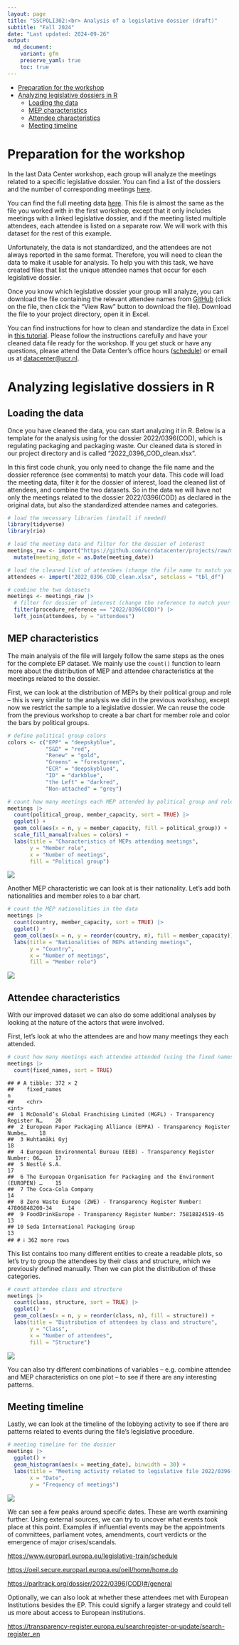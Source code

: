 ```yaml
---
layout: page
title: "SSCPOLI302:<br> Analysis of a legislative dossier (draft)"
subtitle: "Fall 2024"
date: "Last updated: 2024-09-26"
output:
  md_document:
    variant: gfm
    preserve_yaml: true
    toc: true
---
```


- [Preparation for the workshop](#preparation-for-the-workshop)
- [Analyzing legislative dossiers in
  R](#analyzing-legislative-dossiers-in-r)
  - [Loading the data](#loading-the-data)
  - [MEP characteristics](#mep-characteristics)
  - [Attendee characteristics](#attendee-characteristics)
  - [Meeting timeline](#meeting-timeline)

# Preparation for the workshop

In the last Data Center workshop, each group will analyze the meetings
related to a specific legislative dossier. You can find a list of the
dossiers and the number of corresponding meetings
[here](https://github.com/ucrdatacenter/projects/blob/main/SSCPOLI302/2024h2/procedure_reference_list.csv).

You can find the full meeting data
[here](https://github.com/ucrdatacenter/projects/blob/main/SSCPOLI302/2024h2/meetings_per_attendee.xlsx).
This file is almost the same as the file you worked with in the first
workshop, except that it only includes meetings with a linked
legislative dossier, and if the meeting listed multiple attendees, each
attendee is listed on a separate row. We will work with this dataset for
the rest of this example.

Unfortunately, the data is not standardized, and the attendees are not
always reported in the same format. Therefore, you will need to clean
the data to make it usable for analysis. To help you with this task, we
have created files that list the unique attendee names that occur for
each legislative dossier.

Once you know which legislative dossier your group will analyze, you can
download the file containing the relevant attendee names from
[GitHub](https://github.com/ucrdatacenter/projects/tree/main/SSCPOLI302/2024h2/attendees)
(click on the file, then click the “View Raw” button to download the
file). Download the file to your project directory, open it in Excel.

You can find instructions for how to clean and standardize the data in
Excel in [this
tutorial](https://github.com/ucrdatacenter/projects/blob/main/SSCPOLI302/2024h2/Data%20cleaning%20instructions.pdf).
Please follow the instructions carefully and have your cleaned data file
ready for the workshop. If you get stuck or have any questions, please
attend the Data Center’s office hours ([schedule](../../../contact)) or
email us at <datacenter@ucr.nl>.

# Analyzing legislative dossiers in R

## Loading the data

Once you have cleaned the data, you can start analyzing it in R. Below
is a template for the analysis using for the dossier 2022/0396(COD),
which is regulating packaging and packaging waste. Our cleaned data is
stored in our project directory and is called
“2022_0396_COD_clean.xlsx”.

In this first code chunk, you only need to change the file name and the
dossier reference (see comments) to match your data. This code will load
the meeting data, filter it for the dossier of interest, load the
cleaned list of attendees, and combine the two datasets. So in the data
we will have not only the meetings related to the dossier 2022/0396(COD)
as declared in the original data, but also the standardized attendee
names and categories.

``` r
# load the necessary libraries (install if needed)
library(tidyverse)
library(rio)

# load the meeting data and filter for the dossier of interest
meetings_raw <- import("https://github.com/ucrdatacenter/projects/raw/main/SSCPOLI302/2024h2/meetings_per_attendee.xlsx", setclass = "tbl_df") |> 
  mutate(meeting_date = as.Date(meeting_date))

# load the cleaned list of attendees (change the file name to match your data)
attendees <- import("2022_0396_COD_clean.xlsx", setclass = "tbl_df")

# combine the two datasets
meetings <- meetings_raw |> 
  # filter for dossier of interest (change the reference to match your dossier)
  filter(procedure_reference == "2022/0396(COD)") |> 
  left_join(attendees, by = "attendees")
```

## MEP characteristics

The main analysis of the file will largely follow the same steps as the
ones for the complete EP dataset. We mainly use the `count()` function
to learn more about the distribution of MEP and attendee characteristics
at the meetings related to the dossier.

First, we can look at the distribution of MEPs by their political group
and role – this is very similar to the analysis we did in the previous
workshop, except now we restrict the sample to a legislative dossier. We
can reuse the code from the previous workshop to create a bar chart for
member role and color the bars by political groups.

``` r
# define political group colors
colors <- c("EPP" = "deepskyblue", 
            "S&D" = "red",
            "Renew" = "gold", 
            "Greens" = "forestgreen",
            "ECR" = "deepskyblue4", 
            "ID" = "darkblue", 
            "the Left" = "darkred", 
            "Non-attached" = "grey")

# count how many meetings each MEP attended by political group and role
meetings |> 
  count(political_group, member_capacity, sort = TRUE) |> 
  ggplot() +
  geom_col(aes(x = n, y = member_capacity, fill = political_group)) +
  scale_fill_manual(values = colors) +
  labs(title = "Characteristics of MEPs attending meetings", 
       y = "Member role", 
       x = "Number of meetings",
       fill = "Political group")
```

![](workshop2_files/figure-gfm/unnamed-chunk-2-1.png)<!-- -->

Another MEP characteristic we can look at is their nationality. Let’s
add both nationalities and member roles to a bar chart.

``` r
# count the MEP nationalities in the data
meetings |> 
  count(country, member_capacity, sort = TRUE) |> 
  ggplot() +
  geom_col(aes(x = n, y = reorder(country, n), fill = member_capacity)) +
  labs(title = "Nationalities of MEPs attending meetings", 
       y = "Country", 
       x = "Number of meetings",
       fill = "Member role")
```

![](workshop2_files/figure-gfm/unnamed-chunk-3-1.png)<!-- -->

## Attendee characteristics

With our improved dataset we can also do some additional analyses by
looking at the nature of the actors that were involved.

First, let’s look at who the attendees are and how many meetings they
each attended.

``` r
# count how many meetings each attendee attended (using the fixed names)
meetings |> 
  count(fixed_names, sort = TRUE)
```

    ## # A tibble: 372 × 2
    ##    fixed_names                                                                 n
    ##    <chr>                                                                   <int>
    ##  1 McDonald’s Global Franchising Limited (MGFL) - Transparency Register N…    20
    ##  2 European Paper Packaging Alliance (EPPA) - Transparency Register Numbe…    18
    ##  3 Huhtamäki Oyj                                                              18
    ##  4 European Environmental Bureau (EEB) - Transparency Register Number: 06…    17
    ##  5 Nestlé S.A.                                                                17
    ##  6 The European Organisation for Packaging and the Environment (EUROPEN) …    15
    ##  7 The Coca-Cola Company                                                      14
    ##  8 Zero Waste Europe (ZWE) - Transparency Register Number: 47806848200-34     14
    ##  9 FoodDrinkEurope - Transparency Register Number: 75818824519-45             13
    ## 10 Seda International Packaging Group                                         13
    ## # ℹ 362 more rows

This list contains too many different entities to create a readable
plots, so let’s try to group the attendees by their class and structure,
which we previously defined manually. Then we can plot the distribution
of these categories.

``` r
# count attendee class and structure
meetings |> 
  count(class, structure, sort = TRUE) |> 
  ggplot() +
  geom_col(aes(x = n, y = reorder(class, n), fill = structure)) +
  labs(title = "Distribution of attendees by class and structure", 
       y = "Class", 
       x = "Number of attendees",
       fill = "Structure")
```

![](workshop2_files/figure-gfm/unnamed-chunk-5-1.png)<!-- -->

You can also try different combinations of variables – e.g. combine
attendee and MEP characteristics on one plot – to see if there are any
interesting patterns.

## Meeting timeline

Lastly, we can look at the timeline of the lobbying activity to see if
there are patterns related to events during the file’s legislative
procedure.

``` r
# meeting timeline for the dossier
meetings |>
  ggplot() +
  geom_histogram(aes(x = meeting_date), binwidth = 30) +
  labs(title = "Meeting activity related to legislative file 2022/0396(COD)", 
       x = "Date", 
       y = "Frequency of meetings")
```

![](workshop2_files/figure-gfm/unnamed-chunk-7-1.png)<!-- -->

We can see a few peaks around specific dates. These are worth examining
further. Using external sources, we can try to uncover what events took
place at this point. Examples if influential events may be the
appointments of committees, parliament votes, amendments, court verdicts
or the emergence of major crises/scandals.

<https://www.europarl.europa.eu/legislative-train/schedule>

<https://oeil.secure.europarl.europa.eu/oeil/home/home.do>

<https://parltrack.org/dossier/2022/0396(COD)#/general>

Optionally, we can also look at whether these attendees met with
European Institutions besides the EP. This could signify a larger
strategy and could tell us more about access to European institutions.

<https://transparency-register.europa.eu/searchregister-or-update/search-register_en>

